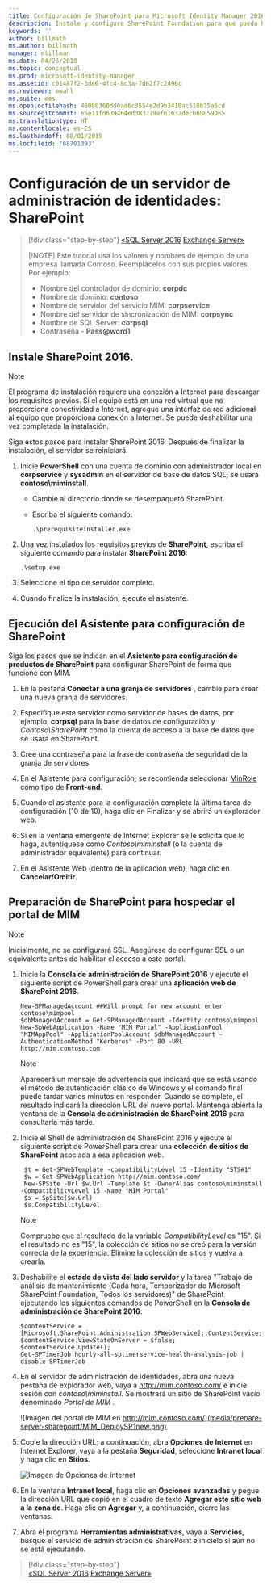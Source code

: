 ```yaml
---
title: Configuración de SharePoint para Microsoft Identity Manager 2016 | Microsoft Docs
description: Instale y configure SharePoint Foundation para que pueda hospedar la página del portal de MIM.
keywords: ''
author: billmath
ms.author: billmath
manager: mtillman
ms.date: 04/26/2018
ms.topic: conceptual
ms.prod: microsoft-identity-manager
ms.assetid: c01487f2-3de6-4fc4-8c3a-7d62f7c2496c
ms.reviewer: mwahl
ms.suite: ems
ms.openlocfilehash: 46080360dd0ad6c3554e2d9b3418ac518b75a5cd
ms.sourcegitcommit: 65e11fd639464ed383219ef61632decb69859065
ms.translationtype: HT
ms.contentlocale: es-ES
ms.lasthandoff: 08/01/2019
ms.locfileid: "68701393"
---
```

# <a name="set-up-an-identity-management-server-sharepoint"></a>Configuración de un servidor de administración de identidades: SharePoint

> [!div class="step-by-step"]
> [«SQL Server 2016](prepare-server-sql2016.md)
> [Exchange Server»](prepare-server-exchange.md)
> 
> [!NOTE]
> Este tutorial usa los valores y nombres de ejemplo de una empresa llamada Contoso. Reemplácelos con sus propios valores. Por ejemplo:
> - Nombre del controlador de dominio: **corpdc**
> - Nombre de dominio: **contoso**
> - Nombre de servidor del servicio MIM: **corpservice**
> - Nombre del servidor de sincronización de MIM: **corpsync**
> - Nombre de SQL Server: **corpsql**
> - Contraseña - <strong>Pass@word1</strong>


## <a name="install-sharepoint-2016"></a>Instale **SharePoint 2016**.

> [!NOTE]
> El programa de instalación requiere una conexión a Internet para descargar los requisitos previos. Si el equipo está en una red virtual que no proporciona conectividad a Internet, agregue una interfaz de red adicional al equipo que proporciona conexión a Internet. Se puede deshabilitar una vez completada la instalación.

Siga estos pasos para instalar SharePoint 2016. Después de finalizar la instalación, el servidor se reiniciará.

1.  Inicie **PowerShell** con una cuenta de dominio con administrador local en **corpservice** y **sysadmin** en el servidor de base de datos SQL; se usará **contoso\miminstall**.

    -   Cambie al directorio donde se desempaquetó SharePoint.

    -   Escriba el siguiente comando:

        ```
        .\prerequisiteinstaller.exe
        ```

2.  Una vez instalados los requisitos previos de **SharePoint**, escriba el siguiente comando para instalar **SharePoint 2016**:

    ```
    .\setup.exe
    ```

3.  Seleccione el tipo de servidor completo.

4.  Cuando finalice la instalación, ejecute el asistente.

## <a name="run-the-wizard-to-configure-sharepoint"></a>Ejecución del Asistente para configuración de SharePoint

Siga los pasos que se indican en el **Asistente para configuración de productos de SharePoint** para configurar SharePoint de forma que funcione con MIM.

1. En la pestaña **Conectar a una granja de servidores** , cambie para crear una nueva granja de servidores.

2. Especifique este servidor como servidor de bases de datos, por ejemplo, **corpsql** para la base de datos de configuración y *Contoso\SharePoint* como la cuenta de acceso a la base de datos que se usará en SharePoint.
3. Cree una contraseña para la frase de contraseña de seguridad de la granja de servidores.

4. En el Asistente para configuración, se recomienda seleccionar [MinRole](/sharepoint/install/overview-of-minrole-server-roles-in-sharepoint-server) como tipo de **Front-end**.

5. Cuando el asistente para la configuración complete la última tarea de configuración (10 de 10), haga clic en Finalizar y se abrirá un explorador web.

6. Si en la ventana emergente de Internet Explorer se le solicita que lo haga, autentíquese como *Contoso\miminstall* (o la cuenta de administrador equivalente) para continuar.

7. En el Asistente Web (dentro de la aplicación web), haga clic en **Cancelar/Omitir**.


## <a name="prepare-sharepoint-to-host-the-mim-portal"></a>Preparación de SharePoint para hospedar el portal de MIM

> [!NOTE]
> Inicialmente, no se configurará SSL. Asegúrese de configurar SSL o un equivalente antes de habilitar el acceso a este portal.

1. Inicie la **Consola de administración de SharePoint 2016** y ejecute el siguiente script de PowerShell para crear una **aplicación web de SharePoint 2016**.

    ```
    New-SPManagedAccount ##Will prompt for new account enter contoso\mimpool 
    $dbManagedAccount = Get-SPManagedAccount -Identity contoso\mimpool
    New-SpWebApplication -Name "MIM Portal" -ApplicationPool "MIMAppPool" -ApplicationPoolAccount $dbManagedAccount -AuthenticationMethod "Kerberos" -Port 80 -URL http://mim.contoso.com
    ```

    > [!NOTE]
    > Aparecerá un mensaje de advertencia que indicará que se está usando el método de autenticación clásico de Windows y el comando final puede tardar varios minutos en responder. Cuando se complete, el resultado indicará la dirección URL del nuevo portal. Mantenga abierta la ventana de la **Consola de administración de SharePoint 2016** para consultarla más tarde.

2. Inicie el Shell de administración de SharePoint 2016 y ejecute el siguiente script de PowerShell para crear una **colección de sitios de SharePoint** asociada a esa aplicación web.

   ```
    $t = Get-SPWebTemplate -compatibilityLevel 15 -Identity "STS#1"
    $w = Get-SPWebApplication http://mim.contoso.com/
    New-SPSite -Url $w.Url -Template $t -OwnerAlias contoso\miminstall -CompatibilityLevel 15 -Name "MIM Portal"
    $s = SpSite($w.Url)
    $s.CompatibilityLevel
   ```

   > [!NOTE]
   > Compruebe que el resultado de la variable *CompatibilityLevel* es "15". Si el resultado no es "15", la colección de sitios no se creó para la versión correcta de la experiencia. Elimine la colección de sitios y vuelva a crearla.

3. Deshabilite el **estado de vista del lado servidor** y la tarea "Trabajo de análisis de mantenimiento (Cada hora, Temporizador de Microsoft SharePoint Foundation, Todos los servidores)" de SharePoint ejecutando los siguientes comandos de PowerShell en la **Consola de administración de SharePoint 2016**:

   ```
   $contentService = [Microsoft.SharePoint.Administration.SPWebService]::ContentService;
   $contentService.ViewStateOnServer = $false;
   $contentService.Update();
   Get-SPTimerJob hourly-all-sptimerservice-health-analysis-job | disable-SPTimerJob
   ```

4. En el servidor de administración de identidades, abra una nueva pestaña de explorador web, vaya a http://mim.contoso.com/ e inicie sesión con *contoso\miminstall*.  Se mostrará un sitio de SharePoint vacío denominado *Portal de MIM* .

    ![Imagen del portal de MIM en http://mim.contoso.com/](media/prepare-server-sharepoint/MIM_DeploySP1new.png)

5. Copie la dirección URL; a continuación, abra **Opciones de Internet** en Internet Explorer, vaya a la pestaña **Seguridad**, seleccione **Intranet local** y haga clic en **Sitios**.

    ![Imagen de Opciones de Internet](media/MIM-DeploySP2.png)

6. En la ventana **Intranet local**, haga clic en **Opciones avanzadas** y pegue la dirección URL que copió en el cuadro de texto **Agregar este sitio web a la zona de**. Haga clic en **Agregar** y, a continuación, cierre las ventanas.

7. Abra el programa **Herramientas administrativas**, vaya a **Servicios**, busque el servicio de administración de SharePoint e inícielo si aún no se está ejecutando.

> [!div class="step-by-step"]  
> [«SQL Server 2016](prepare-server-sql2016.md)
> [Exchange Server»](prepare-server-exchange.md)
